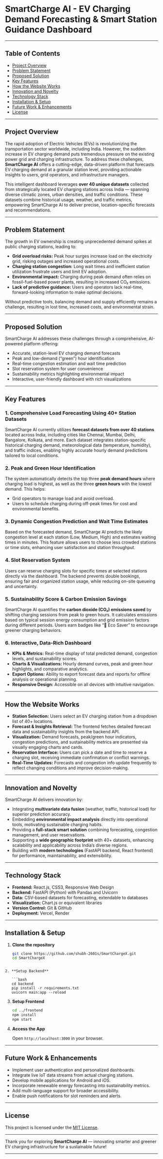 
# SmartCharge AI - EV Charging Demand Forecasting & Smart Station Guidance Dashboard

---

## Table of Contents

- [Project Overview](#project-overview)  
- [Problem Statement](#problem-statement)  
- [Proposed Solution](#proposed-solution)  
- [Key Features](#key-features)  
- [How the Website Works](#how-the-website-works)  
- [Innovation and Novelty](#innovation-and-novelty)  
- [Technology Stack](#technology-stack)  
- [Installation & Setup](#installation--setup)  
- [Future Work & Enhancements](#future-work--enhancements)  
- [License](#license)  

---

## Project Overview

The rapid adoption of Electric Vehicles (EVs) is revolutionizing the transportation sector worldwide, including India. However, the sudden increase in EV charging demand puts tremendous pressure on the existing power grid and charging infrastructure. To address these challenges, **SmartCharge AI** offers a cutting-edge, data-driven platform that forecasts EV charging demand at a granular station level, providing actionable insights to users, grid operators, and infrastructure managers.

This intelligent dashboard leverages **over 40 unique datasets** collected from strategically located EV charging stations across India — spanning diverse climatic zones, urban densities, and traffic conditions. These datasets combine historical usage, weather, and traffic metrics, empowering SmartCharge AI to deliver precise, location-specific forecasts and recommendations.

---

## Problem Statement

The growth in EV ownership is creating unprecedented demand spikes at public charging stations, leading to:

- **Grid overload risks:** Peak hour surges increase load on the electricity grid, risking outages and increased operational costs.
- **Charging station congestion:** Long wait times and inefficient station utilization frustrate users and limit EV adoption.
- **Environmental impact:** Charging during peak demand often relies on fossil-fuel-based power plants, resulting in increased CO₂ emissions.
- **Lack of predictive guidance:** Users and operators lack real-time, forward-looking information to make optimal decisions.

Without predictive tools, balancing demand and supply efficiently remains a challenge, resulting in lost time, increased costs, and environmental strain.

---

## Proposed Solution

SmartCharge AI addresses these challenges through a comprehensive, AI-powered platform offering:

- Accurate, station-level EV charging demand forecasts  
- Peak and low-demand (“green”) hour identification  
- Real-time congestion estimation and wait time prediction  
- Slot reservation system for user convenience  
- Sustainability metrics highlighting environmental impact  
- Interactive, user-friendly dashboard with rich visualizations  

---

## Key Features

### 1. **Comprehensive Load Forecasting Using 40+ Station Datasets**  
SmartCharge AI currently utilizes **forecast datasets from over 40 stations** located across India, including cities like Chennai, Mumbai, Delhi, Bangalore, Kolkata, and more. Each dataset integrates station-specific historical charging demand, meteorological data (temperature, humidity), and traffic indices, enabling highly accurate hourly demand predictions tailored to local conditions.

### 2. **Peak and Green Hour Identification**  
The system automatically detects the top three **peak demand hours** where charging load is highest, as well as the three **green hours** with the lowest demand. This helps:

- Grid operators to manage load and avoid overload.  
- Users to schedule charging during off-peak times for cost and environmental benefits.

### 3. **Dynamic Congestion Prediction and Wait Time Estimates**  
Based on the forecasted demand, SmartCharge AI predicts the likely congestion level at each station (Low, Medium, High) and estimates waiting times in minutes. This feature allows users to choose less crowded stations or time slots, enhancing user satisfaction and station throughput.

### 4. **Slot Reservation System**  
Users can reserve charging slots for specific times at selected stations directly via the dashboard. The backend prevents double bookings, ensuring fair and organized station usage, while reducing on-site queueing and uncertainty.

### 5. **Sustainability Score & Carbon Emission Savings**  
SmartCharge AI quantifies the **carbon dioxide (CO₂) emissions saved** by shifting charging sessions from peak to green hours. It calculates emissions based on typical session energy consumption and grid emission factors during different periods. Users earn badges like “🌱 Eco Saver” to encourage greener charging behaviors.

### 6. **Interactive, Data-Rich Dashboard**  
- **KPIs & Metrics:** Real-time display of total predicted demand, congestion levels, and sustainability scores.  
- **Charts & Visualizations:** Hourly demand curves, peak and green hour highlights, and comparative analytics.  
- **Export Options:** Ability to export forecast data and reports for offline analysis or operational planning.  
- **Responsive Design:** Accessible on all devices with intuitive navigation.

---

## How the Website Works

- **Station Selection:** Users select an EV charging station from a dropdown list of 40+ locations.  
- **Forecast & Insights Retrieval:** The frontend fetches detailed forecast data and sustainability insights from the backend API.  
- **Visualization:** Demand forecasts, peak/green hour indicators, congestion predictions, and sustainability metrics are presented via visually engaging charts and cards.  
- **Reservation Interface:** Users can pick a date and time to reserve a charging slot, receiving immediate confirmation or conflict warnings.  
- **Real-Time Updates:** Forecasts and congestion info update frequently to reflect changing conditions and improve decision-making.

---

## Innovation and Novelty

SmartCharge AI delivers innovation by:

- Integrating **multivariate data fusion** (weather, traffic, historical load) for superior prediction accuracy.  
- Embedding **environmental impact analysis** directly into operational tools, motivating sustainable charging habits.  
- Providing a **full-stack smart solution** combining forecasting, congestion management, and user reservations.  
- Supporting a **wide geographic footprint** with 40+ datasets, enhancing scalability and applicability across India’s diverse regions.  
- Building with **modern technologies** (FastAPI backend, React frontend) for performance, maintainability, and extensibility.

---

## Technology Stack

- **Frontend:** React.js, CSS3, Responsive Web Design  
- **Backend:** FastAPI (Python) with Pandas and Uvicorn  
- **Data:** CSV-based datasets for forecasting, extendable to databases  
- **Visualization:** Chart.js or equivalent libraries  
- **Version Control:** Git & GitHub  
- **Deployment:** Vercel, Render

---

## Installation & Setup

1. **Clone the repository**

   ```bash
   git clone https://github.com/shubh-2601s/SmartChargeX.git
   cd SmartChargeX
```

2. **Setup Backend**

   ```bash
   cd backend
   pip install -r requirements.txt
   uvicorn main:app --reload
   ```

3. **Setup Frontend**

   ```bash
   cd ../frontend
   npm install
   npm start
   ```

4. **Access the App**

   Open `http://localhost:3000` in your browser.

---

## Future Work & Enhancements

* Implement user authentication and personalized dashboards.
* Integrate live IoT data streams from actual charging stations.
* Develop mobile applications for Android and iOS.
* Incorporate renewable energy forecasting into sustainability metrics.
* Add multi-language support for broader accessibility.
* Enable push notifications for slot reminders and alerts.

---

## License

This project is licensed under the [MIT License](LICENSE).

---

Thank you for exploring **SmartCharge AI** — innovating smarter and greener EV charging infrastructure for a sustainable future!


---


